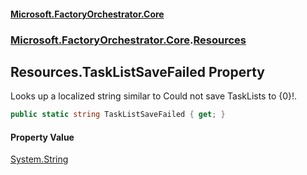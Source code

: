 #### [Microsoft.FactoryOrchestrator.Core](./Microsoft-FactoryOrchestrator-Core.md 'Microsoft.FactoryOrchestrator.Core')
### [Microsoft.FactoryOrchestrator.Core](./Microsoft-FactoryOrchestrator-Core.md 'Microsoft.FactoryOrchestrator.Core').[Resources](./Microsoft-FactoryOrchestrator-Core-Resources.md 'Microsoft.FactoryOrchestrator.Core.Resources')
## Resources.TaskListSaveFailed Property
Looks up a localized string similar to Could not save TaskLists to {0}!.  
```csharp
public static string TaskListSaveFailed { get; }
```
#### Property Value
[System.String](https://docs.microsoft.com/en-us/dotnet/api/System.String 'System.String')  
